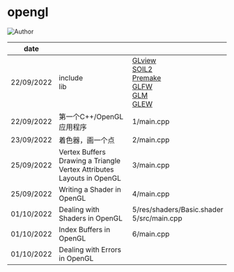 # opengl
![Author](https://img.shields.io/badge/Author-ZengBc-da282a)

| date       |                                                              |                                                              |
| ---------- | ------------------------------------------------------------ | ------------------------------------------------------------ |
| 22/09/2022 | include<br />lib                                             | [GLview](http://realtech-vr.com/home/glview)<br />[SOIL2](https://github.com/SpartanJ/SOIL2)<br />[Premake](https://premake.github.io/download)<br />[GLFW](https://www.glfw.org/download.html)<br />[GLM](https://github.com/g-truc/glm)<br />[GLEW](http://glew.sourceforge.net/) |
| 22/09/2022 | 第一个C++/OpenGL应用程序                                     | 1/main.cpp                                                   |
| 23/09/2022 | 着色器，画一个点                                             | 2/main.cpp                                                   |
| 25/09/2022 | Vertex Buffers<br />Drawing a Triangle<br />Vertex Attributes<br />Layouts in OpenGL | 3/main.cpp                                                   |
| 25/09/2022 | Writing a Shader in OpenGL                                   | 4/main.cpp                                                   |
| 01/10/2022 | Dealing with Shaders in OpenGL                               | 5/res/shaders/Basic.shader<br />5/src/main.cpp               |
| 01/10/2022 | Index Buffers in OpenGL                                      | 6/main.cpp                                                   |
| 01/10/2022 | Dealing with Errors in OpenGL                                |                                                              |

